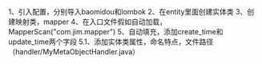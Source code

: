 1、引入配置，分别导入baomidou和lombok 
2、在entity里面创建实体类 
3、创建映射类，mapper 
4、在入口文件假如自动加载，MapperScan("com.jim.mapper")
5、自动填充，添加create_time和update_time两个字段
    5.1、添加实体类属性，命名特点，文件路径（handler/MyMetaObjectHandler.java）